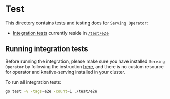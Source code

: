 # Test

This directory contains tests and testing docs for `Serving Operator`:

- [Integration tests](#running-integration-tests) currently reside in [`/test/e2e`](./e2e)

## Running integration tests

Before running the integration, please make sure you have installed `Serving Operator` by following
the instruction [here](../README.md), and there is no custom resource for operator and knative-serving
installed in your cluster.

To run all integration tests:

```bash
go test -v -tags=e2e -count=1 ./test/e2e
```
